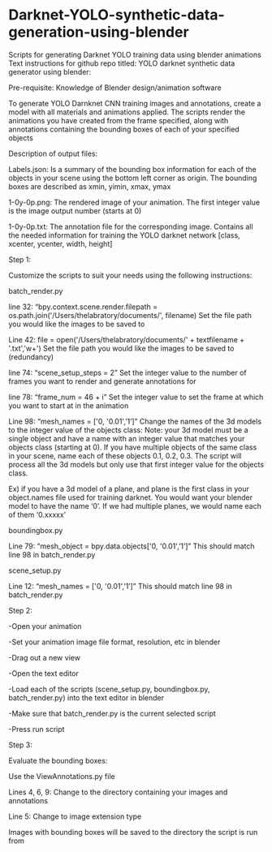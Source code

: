 # Darknet-YOLO-synthetic-data-generation-using-blender
Scripts for generating Darknet YOLO training data using blender animations
Text instructions for github repo titled:  YOLO darknet synthetic data generator using blender: 

Pre-requisite: Knowledge of Blender design/animation software 

To generate YOLO Darnknet CNN training images and annotations, create a model with all materials and animations applied. The scripts render the animations you have created from the frame specified, along with annotations containing the bounding boxes of each of your specified objects

Description of output files: 

Labels.json: Is a summary of the bounding box information for each of the objects in your scene using the bottom left corner as origin.
The bounding boxes are described as xmin, yimin, xmax, ymax

1-0y-0p.png: The rendered image of your animation. The first integer value is the image output number (starts at 0)

1-0y-0p.txt: The annotation file for the corresponding image. Contains all the needed information for training the YOLO darknet network [class, xcenter, ycenter, width, height]

Step 1: 

Customize the scripts to suit your needs using the following instructions: 

batch_render.py

line 32: “bpy.context.scene.render.filepath = os.path.join('/Users/thelabratory/documents/', filename)
Set the file path you would like the images to be saved to

Line 42: file = open('/Users/thelabratory/documents/' + textfilename + '.txt','w+')
Set the file path you would like the images to be saved to (redundancy)

line 74: “scene_setup_steps = 2”
Set the integer value to the number of frames you want to render and generate annotations for

line 78: “frame_num = 46 + i” 
Set the integer value to set the frame at which you want to start at in the animation

Line 98: “mesh_names = ['0, '0.01',’1’]”
Change the names of the 3d models to the integer value of the objects class:
Note: your 3d model must be a single object and have a name with an integer value that matches your objects class (starting at 0).  If you have multiple objects of the same class in your scene, name each of these objects  0.1, 0.2, 0.3. The script will process all the 3d models but only use that first integer value for the objects class.

Ex) if you have a 3d model of a plane, and plane is the first class in your object.names file used for training darknet. You would want your blender model to have the name ‘0’. If we had multiple planes, we would name each of them ‘0.xxxxx’

boundingbox.py 

Line 79: “mesh_object = bpy.data.objects['0, '0.01',’1’]”
This should match line 98 in batch_render.py

scene_setup.py

Line 12: “mesh_names = ['0, '0.01',’1’]”
This should match line 98 in batch_render.py

Step 2: 

-Open your animation

-Set your animation image file format, resolution, etc in blender

-Drag out a new view 

-Open the text editor 

-Load each of the scripts (scene_setup.py, boundingbox.py, batch_render.py) into the  text editor in blender

-Make sure that batch_render.py is the current selected script

-Press run script

Step 3: 

Evaluate the bounding boxes: 

Use the ViewAnnotations.py file

Lines 4, 6, 9: Change to the directory containing your images and annotations

Line 5: Change to image extension type 

Images with bounding boxes will be saved to the directory the script is run from 

